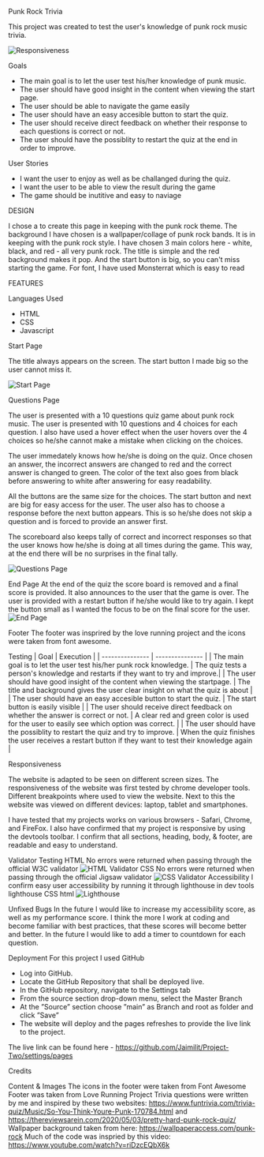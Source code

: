 Punk Rock Trivia

This project was created to test the user's knowledge of punk rock music trivia.

![Responsiveness](//assets/images/screen-responsiveness.jpg)

Goals
* The main goal is to let the user test his/her knowledge of punk music.
* The user should have good insight in the content when viewing the start page.
* The user should be able to navigate the game easily
* The user should have an easy accesible button to start the quiz.
* The user should receive direct feedback on whether their response to each questions is correct or not.
* The user should have the possiblity to restart the quiz at the end in order to improve. 

User Stories
* I want the user to enjoy as well as be challanged during the quiz.
* I want the user to be able to view the result during the game
* The game should be inutitive and easy to naviage

DESIGN

I chose a to create this page in keeping with the punk rock theme. The background I have chosen is a wallpaper/collage of punk rock bands. It is in keeping with the punk rock style. I have chosen 3 main colors here - white, black, and red - all very punk rock. The title is simple and the red background makes it pop. And the start button is big, so you can't miss starting the game. For font, I have used Monsterrat which is easy to read 

FEATURES

Languages Used
* HTML
* CSS
* Javascript

Start Page

The title always appears on the screen.
The start button I made big so the user cannot miss it. 

![Start Page](//assets/images/start-page.jpg)

Questions Page

The user is presented with a 10 questions quiz game about punk rock music. 
The user is presented with 10 questions and 4 choices for each question. 
I also have used a hover effect when the user hovers over the 4 choices so he/she cannot make a mistake when clicking on the choices.

The user immedately knows how he/she is doing on the quiz. Once chosen an answer, the incorrect answers are changed to red and the correct answer is changed to green. The color of the text also goes from black before answering to white after answering for easy readability. 

All the buttons are the same size for the choices. The start button and next are big for easy access for the user.
The user also has to choose a response before the next button appears. This is so he/she does not skip a question and is forced to provide an answer first. 

The scoreboard also keeps tally of correct and incorrect responses so that the user knows how he/she is doing at all times during the game. This way, at the end there will be no surprises in the final tally.

![Questions Page](//assets/images/questions.jpg)

End Page
At the end of the quiz the score board is removed and a final score is provided. It also announces to the user that the game is over. 
The user is provided with a restart button if he/she would like to try again. I kept the button small as I wanted the focus to be on the final score for the user.
![End Page](//assets/images/game-over.jpg)


Footer
The footer was insprired by the love running project and the icons were taken from font awesome.

Testing
| Goal | Execution |
| --------------- | --------------- |
| The main goal is to let the user test his/her punk rock knowledge.  | The quiz tests a person's knowledge and restarts if they want to try and improve.|
| The user should have good insight of the content when viewing the startpage. | The title and background gives the user clear insight on what the quiz is about  |
| The user should have an easy accesible button to start the quiz.  | The start button is easily visible  |
| The user should receive direct feedback on whether the answer is correct or not.  | A clear red and green color is used for the user to easily see which option was correct.  |
| The user should have the possiblity to restart the quiz and try to improve.  | When the quiz finishes the user receives a restart button if they want to test their knowledge again  |

Responsiveness

The website is adapted to be seen on different screen sizes. The responsiveness of the website was first tested by chrome developer tools. Different breakpoints where used to view the website. Next to this the website was viewed on different devices: laptop, tablet and smartphones.

I have tested that my projects works on various browsers - Safari, Chrome, and FireFox. I also have confirmed that my project is responsive by using the devtools toolbar. I confirm that all sections, heading, body, & footer, are readable and easy to understand. 


Validator Testing
HTML No errors were returned when passing through the official W3C validator
![HTML Validator](//assets/images/html-checker.jpg)
CSS No errors were returned when passing through the official Jigsaw validator
![CSS Validator](//assets/images/css-validator.jpg)
Accessibility I confirm easy user accessibility by running it through lighthouse in dev tools
lighthouse CSS html
![Lighthouse](//assets/images/lighthouse.jpg)

Unfixed Bugs
In the future I would like to increase my accessibility score, as well as my performance score. I think the more I work at coding and become familiar with best practices, that these scores will become better and better. In the future I would like to add a timer to countdown for each question.

Deployment
For this project I used GitHub

* Log into GitHub.
* Locate the GitHub Repository that shall be deployed live.
* In the GitHub repository, navigate to the Settings tab
* From the source section drop-down menu, select the Master Branch
* At the ”Source” section choose ”main” as Branch and root as folder and click ”Save”
* The website will deploy and the pages refreshes to provide the live link to the project.

The live link can be found here - https://github.com/Jaimilit/Project-Two/settings/pages

Credits

Content & Images
The icons in the footer were taken from Font Awesome
Footer was taken from Love Running Project
Trivia questions were written by me and inspired by these two websites: https://www.funtrivia.com/trivia-quiz/Music/So-You-Think-Youre-Punk-170784.html and https://thereviewsarein.com/2020/05/03/pretty-hard-punk-rock-quiz/
Wallpaper background taken from here: https://wallpaperaccess.com/punk-rock
Much of the code was inspried by this video: https://www.youtube.com/watch?v=riDzcEQbX6k

